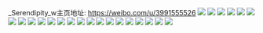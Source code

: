_Serendipity_w主页地址: https://weibo.com/u/3991555526 
![](https://wx4.sinaimg.cn/mw2000/edea4dc6ly1h9h6a141nbj21o02647wi.jpg) 
![](https://wx4.sinaimg.cn/mw2000/edea4dc6ly1h9h6a4pwrrj22c0340npe.jpg) 
![](https://wx4.sinaimg.cn/mw2000/edea4dc6ly1h9h6a8bvjnj22by2gsnpf.jpg) 
![](https://wx4.sinaimg.cn/mw2000/edea4dc6ly1h9h6a8tf68j20u01hctl9.jpg) 
![](https://wx4.sinaimg.cn/mw2000/edea4dc6ly1h9h69uliljj22rg25z1l1.jpg) 
![](https://wx4.sinaimg.cn/mw2000/edea4dc6ly1h9h6aal9vxj22c0340qv7.jpg) 
![](https://wx4.sinaimg.cn/mw2000/edea4dc6ly1h9h6ac7jt4j22c0340hdv.jpg) 
![](https://wx4.sinaimg.cn/mw2000/edea4dc6ly1h9h6acmuw3j20u01hcdrw.jpg) 
![](https://wx4.sinaimg.cn/mw2000/edea4dc6ly1h8oj73rrgcj22bg36chdw.jpg) 
![](https://wx4.sinaimg.cn/mw2000/edea4dc6ly1h8oj76qbyuj22bb36c4qs.jpg) 
![](https://wx4.sinaimg.cn/mw2000/edea4dc6ly1h8oj6yobfsj22c0340e82.jpg) 
![](https://wx4.sinaimg.cn/mw2000/edea4dc6ly1h8nhad4dk0j22c02f5hdv.jpg) 
![](https://wx4.sinaimg.cn/mw2000/edea4dc6ly1h8nhaf7c07j22c0340b2b.jpg) 
![](https://wx4.sinaimg.cn/mw2000/edea4dc6ly1h8nhagm2bmj22c0340x6q.jpg) 
![](https://wx4.sinaimg.cn/mw2000/edea4dc6ly1h8nhahucazj210b0vgqkx.jpg) 
![](https://wx4.sinaimg.cn/mw2000/edea4dc6ly1h8nhaj7o6bj22c0340kjm.jpg) 
![](https://wx4.sinaimg.cn/mw2000/edea4dc6ly1h8nhasxamyj20u011hqez.jpg) 
![](https://wx4.sinaimg.cn/mw2000/edea4dc6ly1h8nhaklqggj20u01hc4aw.jpg) 
![](https://wx4.sinaimg.cn/mw2000/edea4dc6ly1h8nhan1gh0j22b62mbhdu.jpg) 
![](https://wx4.sinaimg.cn/mw2000/edea4dc6ly1h8nhapap0vj23402c04qs.jpg) 
![](https://wx4.sinaimg.cn/mw2000/edea4dc6ly1h5nxiwzr1kj20zo256dv7.jpg) 
![](https://wx4.sinaimg.cn/mw2000/edea4dc6ly1h5nxizofknj22822rse81.jpg) 
![](https://wx4.sinaimg.cn/mw2000/edea4dc6ly1h5nxj26269j21yv2uu4qq.jpg) 
